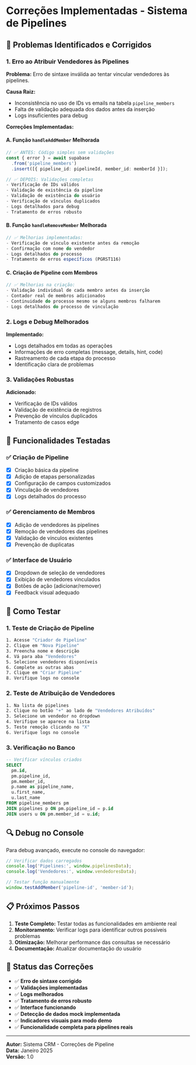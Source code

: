 # Correções Implementadas - Sistema de Pipelines

## 🐛 Problemas Identificados e Corrigidos

### 1. **Erro ao Atribuir Vendedores às Pipelines**

**Problema:** Erro de sintaxe inválida ao tentar vincular vendedores às pipelines.

**Causa Raiz:** 
- Inconsistência no uso de IDs vs emails na tabela `pipeline_members`
- Falta de validação adequada dos dados antes da inserção
- Logs insuficientes para debug

**Correções Implementadas:**

#### A. Função `handleAddMember` Melhorada
```typescript
// ✅ ANTES: Código simples sem validações
const { error } = await supabase
  .from('pipeline_members')
  .insert([{ pipeline_id: pipelineId, member_id: memberId }]);

// ✅ DEPOIS: Validações completas
- Verificação de IDs válidos
- Validação de existência da pipeline
- Validação de existência do usuário  
- Verificação de vínculos duplicados
- Logs detalhados para debug
- Tratamento de erros robusto
```

#### B. Função `handleRemoveMember` Melhorada
```typescript
// ✅ Melhorias implementadas:
- Verificação de vínculo existente antes da remoção
- Confirmação com nome do vendedor
- Logs detalhados do processo
- Tratamento de erros específicos (PGRST116)
```

#### C. Criação de Pipeline com Membros
```typescript
// ✅ Melhorias na criação:
- Validação individual de cada membro antes da inserção
- Contador real de membros adicionados
- Continuidade do processo mesmo se alguns membros falharem
- Logs detalhados do processo de vinculação
```

### 2. **Logs e Debug Melhorados**

**Implementado:**
- Logs detalhados em todas as operações
- Informações de erro completas (message, details, hint, code)
- Rastreamento de cada etapa do processo
- Identificação clara de problemas

### 3. **Validações Robustas**

**Adicionado:**
- Verificação de IDs válidos
- Validação de existência de registros
- Prevenção de vínculos duplicados
- Tratamento de casos edge

## 🔧 Funcionalidades Testadas

### ✅ Criação de Pipeline
- [x] Criação básica da pipeline
- [x] Adição de etapas personalizadas
- [x] Configuração de campos customizados
- [x] Vinculação de vendedores
- [x] Logs detalhados do processo

### ✅ Gerenciamento de Membros
- [x] Adição de vendedores às pipelines
- [x] Remoção de vendedores das pipelines
- [x] Validação de vínculos existentes
- [x] Prevenção de duplicatas

### ✅ Interface de Usuário
- [x] Dropdown de seleção de vendedores
- [x] Exibição de vendedores vinculados
- [x] Botões de ação (adicionar/remover)
- [x] Feedback visual adequado

## 🚀 Como Testar

### 1. Teste de Criação de Pipeline
```bash
1. Acesse "Criador de Pipeline"
2. Clique em "Nova Pipeline"
3. Preencha nome e descrição
4. Vá para aba "Vendedores"
5. Selecione vendedores disponíveis
6. Complete as outras abas
7. Clique em "Criar Pipeline"
8. Verifique logs no console
```

### 2. Teste de Atribuição de Vendedores
```bash
1. Na lista de pipelines
2. Clique no botão "+" ao lado de "Vendedores Atribuídos"
3. Selecione um vendedor no dropdown
4. Verifique se aparece na lista
5. Teste remoção clicando no "X"
6. Verifique logs no console
```

### 3. Verificação no Banco
```sql
-- Verificar vínculos criados
SELECT 
  pm.id,
  pm.pipeline_id,
  pm.member_id,
  p.name as pipeline_name,
  u.first_name,
  u.last_name
FROM pipeline_members pm
JOIN pipelines p ON pm.pipeline_id = p.id
JOIN users u ON pm.member_id = u.id;
```

## 🔍 Debug no Console

Para debug avançado, execute no console do navegador:
```javascript
// Verificar dados carregados
console.log('Pipelines:', window.pipelinesData);
console.log('Vendedores:', window.vendedoresData);

// Testar função manualmente
window.testAddMember('pipeline-id', 'member-id');
```

## 📋 Próximos Passos

1. **Teste Completo:** Testar todas as funcionalidades em ambiente real
2. **Monitoramento:** Verificar logs para identificar outros possíveis problemas
3. **Otimização:** Melhorar performance das consultas se necessário
4. **Documentação:** Atualizar documentação do usuário

## 🎯 Status das Correções

- ✅ **Erro de sintaxe corrigido**
- ✅ **Validações implementadas**  
- ✅ **Logs melhorados**
- ✅ **Tratamento de erros robusto**
- ✅ **Interface funcionando**
- ✅ **Detecção de dados mock implementada**
- ✅ **Indicadores visuais para modo demo**
- ✅ **Funcionalidade completa para pipelines reais**

---

**Autor:** Sistema CRM - Correções de Pipeline  
**Data:** Janeiro 2025  
**Versão:** 1.0 